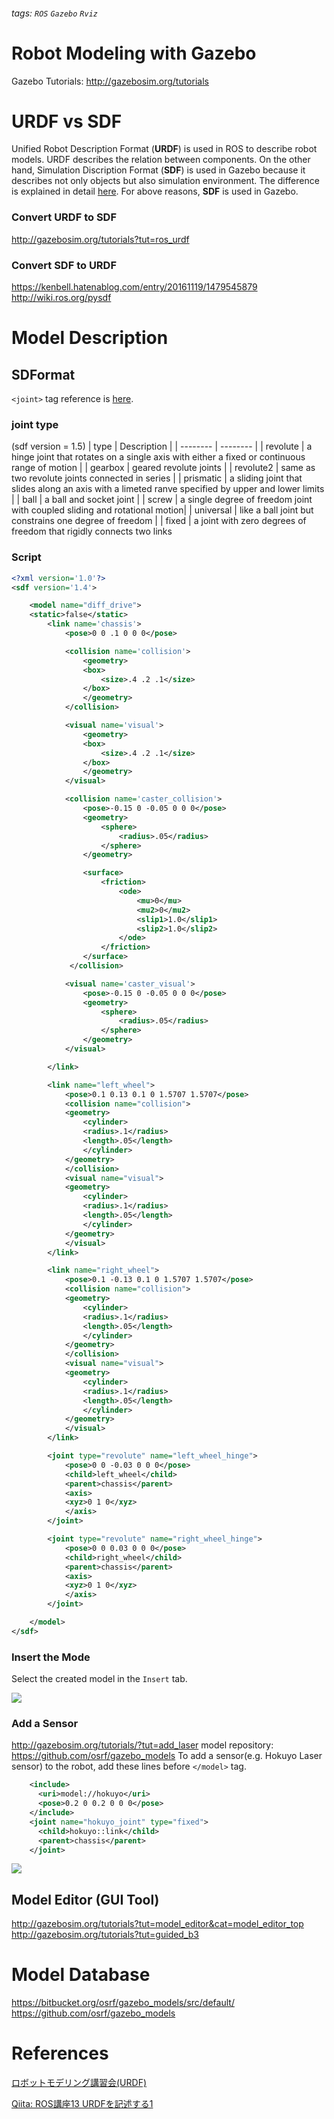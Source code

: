 ###### tags: `ROS` `Gazebo` `Rviz`

Robot Modeling with Gazebo
===
Gazebo Tutorials: http://gazebosim.org/tutorials

# URDF vs SDF
Unified Robot Description Format (**URDF**) is used in ROS to describe robot models.
URDF describes the relation between components.
On the other hand, Simulation Discription Format (**SDF**) is used in Gazebo because it describes not only objects but also simulation environment.
The difference is explained in detail [here](https://answers.gazebosim.org//question/62/sdf-vs-urdf-what-should-one-use/).
For above reasons, **SDF** is used in Gazebo.

### Convert URDF to SDF
http://gazebosim.org/tutorials?tut=ros_urdf

### Convert SDF to URDF
https://kenbell.hatenablog.com/entry/20161119/1479545879
http://wiki.ros.org/pysdf

# Model Description
## SDFormat
`<joint>` tag reference is [here](http://sdformat.org/spec?ver=1.4&elem=joint#model_joint).
### joint type
(sdf version = 1.5)
| type | Description |
| -------- | -------- |
| revolute    | a hinge joint that rotates on a single axis with either a fixed or continuous range of motion    |
| gearbox | geared revolute joints |
| revolute2 | same as two revolute joints connected in series |
| prismatic | a sliding joint that slides along an axis with a limeted ranve specified by upper and lower limits |
| ball | a ball and socket joint |
| screw | a single degree of freedom joint with coupled sliding and rotational motion|
| universal | like a ball joint but constrains one degree of freedom |
| fixed | a joint with zero degrees of freedom that rigidly connects two links


### Script
```xml
<?xml version='1.0'?>
<sdf version='1.4'>

    <model name="diff_drive">
    <static>false</static>
        <link name='chassis'>
            <pose>0 0 .1 0 0 0</pose>

            <collision name='collision'>
                <geometry>
                <box>
                    <size>.4 .2 .1</size>
                </box>
                </geometry>
            </collision>

            <visual name='visual'>
                <geometry>
                <box>
                    <size>.4 .2 .1</size>
                </box>
                </geometry>
            </visual>

            <collision name='caster_collision'>
                <pose>-0.15 0 -0.05 0 0 0</pose>
                <geometry>
                    <sphere>
                        <radius>.05</radius>
                    </sphere>
                </geometry>

                <surface>
                    <friction>
                        <ode>
                            <mu>0</mu>
                            <mu2>0</mu2>
                            <slip1>1.0</slip1>
                            <slip2>1.0</slip2>
                        </ode>
                    </friction>
                </surface>
             </collision>

            <visual name='caster_visual'>
                <pose>-0.15 0 -0.05 0 0 0</pose>
                <geometry>
                    <sphere>
                        <radius>.05</radius>
                    </sphere>
                </geometry>
            </visual>

        </link>

        <link name="left_wheel">
            <pose>0.1 0.13 0.1 0 1.5707 1.5707</pose>
            <collision name="collision">
            <geometry>
                <cylinder>
                <radius>.1</radius>
                <length>.05</length>
                </cylinder>
            </geometry>
            </collision>
            <visual name="visual">
            <geometry>
                <cylinder>
                <radius>.1</radius>
                <length>.05</length>
                </cylinder>
            </geometry>
            </visual>
        </link>

        <link name="right_wheel">
            <pose>0.1 -0.13 0.1 0 1.5707 1.5707</pose>
            <collision name="collision">
            <geometry>
                <cylinder>
                <radius>.1</radius>
                <length>.05</length>
                </cylinder>
            </geometry>
            </collision>
            <visual name="visual">
            <geometry>
                <cylinder>
                <radius>.1</radius>
                <length>.05</length>
                </cylinder>
            </geometry>
            </visual>
        </link>

        <joint type="revolute" name="left_wheel_hinge">
            <pose>0 0 -0.03 0 0 0</pose>
            <child>left_wheel</child>
            <parent>chassis</parent>
            <axis>
            <xyz>0 1 0</xyz>
            </axis>
        </joint>

        <joint type="revolute" name="right_wheel_hinge">
            <pose>0 0 0.03 0 0 0</pose>
            <child>right_wheel</child>
            <parent>chassis</parent>
            <axis>
            <xyz>0 1 0</xyz>
            </axis>
        </joint>

    </model>
</sdf>
```
### Insert the Mode
Select the created model in the `Insert` tab.

![](https://i.imgur.com/NmOrj8m.png)

### Add a Sensor
http://gazebosim.org/tutorials/?tut=add_laser
model repository: https://github.com/osrf/gazebo_models
To add a sensor(e.g. Hokuyo Laser sensor) to the robot, add these lines before `</model>` tag.
```xml
    <include>
      <uri>model://hokuyo</uri>
      <pose>0.2 0 0.2 0 0 0</pose>
    </include>
    <joint name="hokuyo_joint" type="fixed">
      <child>hokuyo::link</child>
      <parent>chassis</parent>
    </joint>
```
![](https://i.imgur.com/FjHGsv7.png)



## Model Editor (GUI Tool)
http://gazebosim.org/tutorials?tut=model_editor&cat=model_editor_top
http://gazebosim.org/tutorials?tut=guided_b3





# Model Database
https://bitbucket.org/osrf/gazebo_models/src/default/
https://github.com/osrf/gazebo_models



# References
[ロボットモデリング講習会(URDF)](https://gbiggs.github.io/rosjp_urdf_tutorial_text/mobile_robot_gazebo.html)

[Qiita: ROS講座13 URDFを記述する1](https://qiita.com/srs/items/35bbaadd6c4be1e39bb9)
